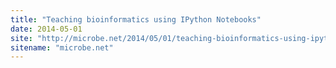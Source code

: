 ```yaml
---
title: "Teaching bioinformatics using IPython Notebooks"
date: 2014-05-01
site: "http://microbe.net/2014/05/01/teaching-bioinformatics-using-ipython-notebooks/"
sitename: "microbe.net"
---
```

